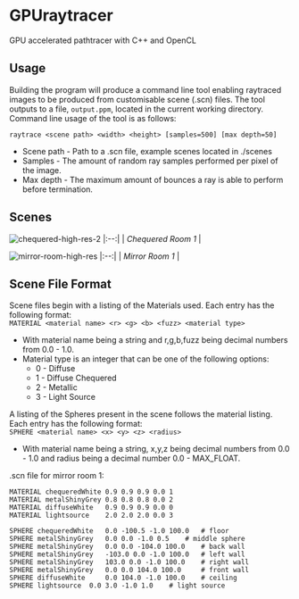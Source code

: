 # GPUraytracer
GPU accelerated pathtracer with C++ and OpenCL

## Usage
Building the program will produce a command line tool enabling raytraced images to be produced from customisable scene (.scn) files. The tool outputs to a file, ```output.ppm```, located in the current working directory. Command line usage of the tool is as follows:

```raytrace <scene path> <width> <height> [samples=500] [max depth=50]```
- Scene path - Path to a .scn file, example scenes located in ./scenes
- Samples - The amount of random ray samples performed per pixel of the image.
- Max depth - The maximum amount of bounces a ray is able to perform before termination.

## Scenes
![chequered-high-res-2](https://github.com/James-Blackburn/GPUraytracer/assets/32494995/63231c07-d32f-4e15-ae3e-c59272008f5f)
|:--:| 
| *Chequered Room 1* |

![mirror-room-high-res](https://github.com/James-Blackburn/GPUraytracer/assets/32494995/92363b02-957e-47ae-831a-4eed507912cb)
|:--:| 
| *Mirror Room 1* |

## Scene File Format

Scene files begin with a listing of the Materials used. Each entry has the following format:\
```MATERIAL <material name> <r> <g> <b> <fuzz> <material type>```
- With material name being a string and r,g,b,fuzz being decimal numbers from 0.0 - 1.0.
- Material type is an integer that can be one of the following options:
    - 0 - Diffuse
    - 1 - Diffuse Chequered
    - 2 - Metallic
    - 3 - Light Source

A listing of the Spheres present in the scene follows the material listing. Each entry has the following format:\
```SPHERE <material name> <x> <y> <z> <radius>```
- With material name being a string, x,y,z being decimal numbers from 0.0 - 1.0 and radius being a decimal number 0.0 - MAX_FLOAT.

.scn file for mirror room 1:
```
MATERIAL chequeredWhite 0.9 0.9 0.9 0.0 1
MATERIAL metalShinyGrey 0.8 0.8 0.8 0.0 2
MATERIAL diffuseWhite 	0.9 0.9 0.9 0.0 0
MATERIAL lightsource 	2.0 2.0 2.0 0.0 3 

SPHERE chequeredWhite 	0.0 -100.5 -1.0 100.0 	# floor
SPHERE metalShinyGrey 	0.0 0.0 -1.0 0.5 	# middle sphere
SPHERE metalShinyGrey 	0.0 0.0 -104.0 100.0 	# back wall
SPHERE metalShinyGrey 	-103.0 0.0 -1.0 100.0 	# left wall
SPHERE metalShinyGrey 	103.0 0.0 -1.0 100.0 	# right wall
SPHERE metalShinyGrey 	0.0 0.0 104.0 100.0 	# front wall
SPHERE diffuseWhite 	0.0 104.0 -1.0 100.0 	# ceiling
SPHERE lightsource 	0.0 3.0 -1.0 1.0 	# light source
```
